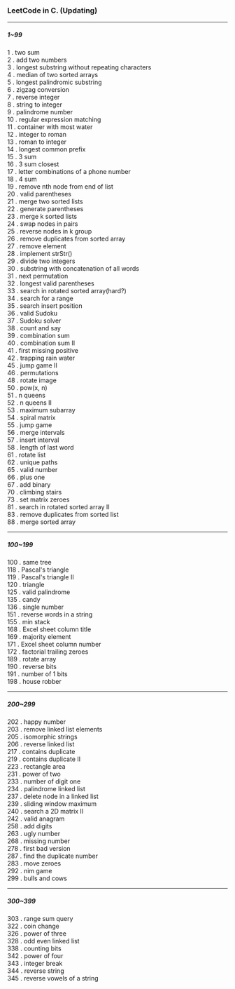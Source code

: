 ### LeetCode in C. (Updating)  

***  

##### 1~99  

1 . two sum  
2 . add two numbers  
3 . longest substring without repeating characters  
4 . median of two sorted arrays  
5 . longest palindromic substring  
6 . zigzag conversion  
7 . reverse integer  
8 . string to integer  
9 . palindrome number  
10 . regular expression matching  
11 . container with most water  
12 . integer to roman  
13 . roman to integer  
14 . longest common prefix  
15 . 3 sum  
16 . 3 sum closest  
17 . letter combinations of a phone number  
18 . 4 sum  
19 . remove nth node from end of list  
20 . valid parentheses  
21 . merge two sorted lists  
22 . generate parentheses  
23 . merge k sorted lists  
24 . swap nodes in pairs  
25 . reverse nodes in k group  
26 . remove duplicates from sorted array  
27 . remove element  
28 . implement strStr()  
29 . divide two integers  
30 . substring with concatenation of all words  
31 . next permutation  
32 . longest valid parentheses  
33 . search in rotated sorted array(hard?)  
34 . search for a range  
35 . search insert position  
36 . valid Sudoku  
37 . Sudoku solver  
38 . count and say  
39 . combination sum  
40 . combination sum II  
41 . first missing positive  
42 . trapping rain water  
45 . jump game II  
46 . permutations  
48 . rotate image  
50 . pow(x, n)  
51 . n queens  
52 . n queens II  
53 . maximum subarray  
54 . spiral matrix  
55 . jump game  
56 . merge intervals  
57 . insert interval  
58 . length of last word  
61 . rotate list  
62 . unique paths  
65 . valid number  
66 . plus one  
67 . add binary  
70 . climbing stairs  
73 . set matrix zeroes  
81 . search in rotated sorted array II  
83 . remove duplicates from sorted list  
88 . merge sorted array  

***  

##### 100~199  

100 . same tree  
118 . Pascal's triangle  
119 . Pascal's triangle II  
120 . triangle  
125 . valid palindrome  
135 . candy  
136 . single number  
151 . reverse words in a string  
155 . min stack  
168 . Excel sheet column title  
169 . majority element  
171 . Excel sheet column number  
172 . factorial trailing zeroes  
189 . rotate array  
190 . reverse bits  
191 . number of 1 bits  
198 . house robber  

***  

##### 200~299  

202 . happy number  
203 . remove linked list elements  
205 . isomorphic strings  
206 . reverse linked list  
217 . contains duplicate  
219 . contains duplicate II  
223 . rectangle area  
231 . power of two  
233 . number of digit one  
234 . palindrome linked list  
237 . delete node in a linked list  
239 . sliding window maximum  
240 . search a 2D matrix II  
242 . valid anagram  
258 . add digits  
263 . ugly number  
268 . missing number  
278 . first bad version  
287 . find the duplicate number  
283 . move zeroes  
292 . nim game  
299 . bulls and cows  

***  

##### 300~399  

303 . range sum query  
322 . coin change  
326 . power of three  
328 . odd even linked list  
338 . counting bits  
342 . power of four  
343 . integer break  
344 . reverse string  
345 . reverse vowels of a string  
